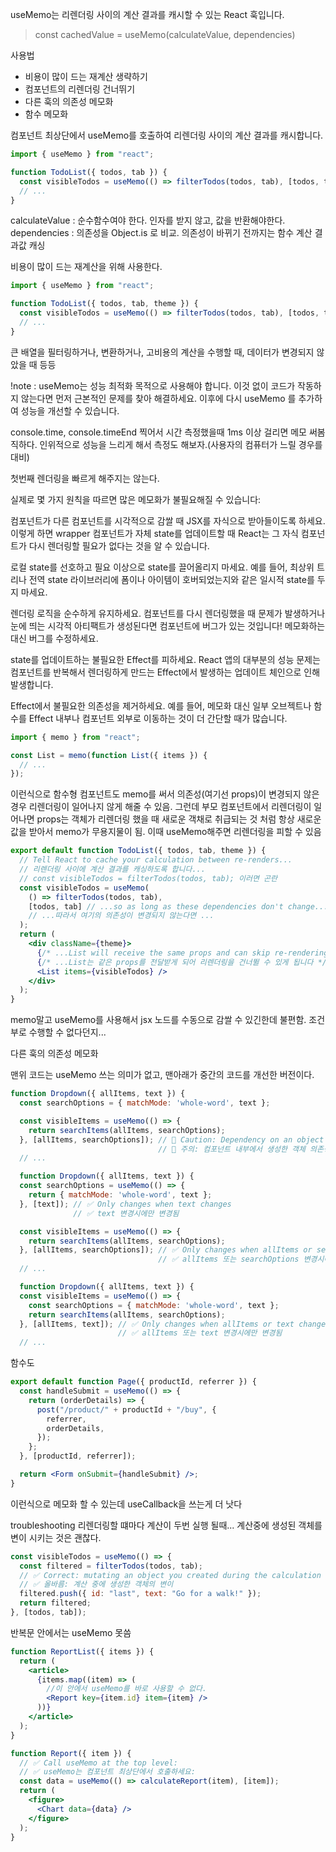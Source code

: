 useMemo는 리렌더링 사이의 계산 결과를 캐시할 수 있는 React 훅입니다.

> const cachedValue = useMemo(calculateValue, dependencies)

사용법

- 비용이 많이 드는 재계산 생략하기
- 컴포넌트의 리렌더링 건너뛰기
- 다른 훅의 의존성 메모화
- 함수 메모화

컴포넌트 최상단에서 useMemo를 호출하여 리렌더링 사이의 계산 결과를 캐시합니다.

```jsx
import { useMemo } from "react";

function TodoList({ todos, tab }) {
  const visibleTodos = useMemo(() => filterTodos(todos, tab), [todos, tab]);
  // ...
}
```

calculateValue : 순수함수여야 한다. 인자를 받지 않고, 값을 반환해야한다.
dependencies : 의존성을 Object.is 로 비교. 의존성이 바뀌기 전까지는 함수 계산 결과값 캐싱

비용이 많이 드는 재계산을 위해 사용한다.

```jsx
import { useMemo } from "react";

function TodoList({ todos, tab, theme }) {
  const visibleTodos = useMemo(() => filterTodos(todos, tab), [todos, tab]);
  // ...
}
```

큰 배열을 필터링하거나, 변환하거나, 고비용의 계산을 수행할 때, 데이터가 변경되지 않았을 때 등등

!note : useMemo는 성능 최적화 목적으로 사용해야 합니다. 이것 없이 코드가 작동하지 않는다면 먼저 근본적인 문제를 찾아 해결하세요. 이후에 다시 useMemo 를 추가하여 성능을 개선할 수 있습니다.

console.time, console.timeEnd 찍어서 시간 측정했을때 1ms 이상 걸리면 메모 써봄직하다. 인위적으로 성능을 느리게 해서 측정도 해보자.(사용자의 컴퓨터가 느릴 경우를 대비)

첫번째 렌더링을 빠르게 해주지는 않는다.

실제로 몇 가지 원칙을 따르면 많은 메모화가 불필요해질 수 있습니다:

컴포넌트가 다른 컴포넌트를 시각적으로 감쌀 때 JSX를 자식으로 받아들이도록 하세요. 이렇게 하면 wrapper 컴포넌트가 자체 state를 업데이트할 때 React는 그 자식 컴포넌트가 다시 렌더링할 필요가 없다는 것을 알 수 있습니다.

로컬 state를 선호하고 필요 이상으로 state를 끌어올리지 마세요. 예를 들어, 최상위 트리나 전역 state 라이브러리에 폼이나 아이템이 호버되었는지와 같은 일시적 state를 두지 마세요.

렌더링 로직을 순수하게 유지하세요. 컴포넌트를 다시 렌더링했을 때 문제가 발생하거나 눈에 띄는 시각적 아티팩트가 생성된다면 컴포넌트에 버그가 있는 것입니다! 메모화하는 대신 버그를 수정하세요.

state를 업데이트하는 불필요한 Effect를 피하세요. React 앱의 대부분의 성능 문제는 컴포넌트를 반복해서 렌더링하게 만드는 Effect에서 발생하는 업데이트 체인으로 인해 발생합니다.

Effect에서 불필요한 의존성을 제거하세요. 예를 들어, 메모화 대신 일부 오브젝트나 함수를 Effect 내부나 컴포넌트 외부로 이동하는 것이 더 간단할 때가 많습니다.

```jsx
import { memo } from "react";

const List = memo(function List({ items }) {
  // ...
});
```

이런식으로 함수형 컴포넌트도 memo를 써서 의존성(여기선 props)이 변경되지 않은 경우 리렌더링이 일어나지 않게 해줄 수 있음. 그런데 부모 컴포넌트에서 리렌더링이 일어나면 props는 객체가 리렌더링 했을 때 새로운 객채로 취급되는 것 처럼 항상 새로운 값을 받아서 memo가 무용지물이 됨. 이때 useMemo해주면 리렌더링을 피할 수 있음

```jsx
export default function TodoList({ todos, tab, theme }) {
  // Tell React to cache your calculation between re-renders...
  // 리렌더링 사이에 계산 결과를 캐싱하도록 합니다...
  // const visibleTodos = filterTodos(todos, tab); 이러면 곤란
  const visibleTodos = useMemo(
    () => filterTodos(todos, tab),
    [todos, tab] // ...so as long as these dependencies don't change...
    // ...따라서 여기의 의존성이 변경되지 않는다면 ...
  );
  return (
    <div className={theme}>
      {/* ...List will receive the same props and can skip re-rendering */}
      {/* ...List는 같은 props를 전달받게 되어 리렌더링을 건너뛸 수 있게 됩니다 */}
      <List items={visibleTodos} />
    </div>
  );
}
```

memo말고 useMemo를 사용해서 jsx 노드를 수동으로 감쌀 수 있긴한데 불편함. 조건부로 수행할 수 없다던지...

다른 훅의 의존성 메모화

맨위 코드는 useMemo 쓰는 의미가 없고,
맨아래가 중간의 코드를 개선한 버전이다.

```jsx
function Dropdown({ allItems, text }) {
  const searchOptions = { matchMode: 'whole-word', text };

  const visibleItems = useMemo(() => {
    return searchItems(allItems, searchOptions);
  }, [allItems, searchOptions]); // 🚩 Caution: Dependency on an object created in the component body
                                 // 🚩 주의: 컴포넌트 내부에서 생성한 객체 의존성
  // ...

  function Dropdown({ allItems, text }) {
  const searchOptions = useMemo(() => {
    return { matchMode: 'whole-word', text };
  }, [text]); // ✅ Only changes when text changes
              // ✅ text 변경시에만 변경됨

  const visibleItems = useMemo(() => {
    return searchItems(allItems, searchOptions);
  }, [allItems, searchOptions]); // ✅ Only changes when allItems or searchOptions changes
                                 // ✅ allItems 또는 searchOptions 변경시에만 변경됨
  // ...

  function Dropdown({ allItems, text }) {
  const visibleItems = useMemo(() => {
    const searchOptions = { matchMode: 'whole-word', text };
    return searchItems(allItems, searchOptions);
  }, [allItems, text]); // ✅ Only changes when allItems or text changes
                        // ✅ allItems 또는 text 변경시에만 변경됨
  // ...
```

함수도

```jsx
export default function Page({ productId, referrer }) {
  const handleSubmit = useMemo(() => {
    return (orderDetails) => {
      post("/product/" + productId + "/buy", {
        referrer,
        orderDetails,
      });
    };
  }, [productId, referrer]);

  return <Form onSubmit={handleSubmit} />;
}
```

이런식으로 메모화 할 수 있는데 useCallback을 쓰는게 더 낫다

troubleshooting
리렌더링할 떄마다 계산이 두번 실행 될때...
계산중에 생성된 객체를 변이 시키는 것은 괜찮다.

```jsx
const visibleTodos = useMemo(() => {
  const filtered = filterTodos(todos, tab);
  // ✅ Correct: mutating an object you created during the calculation
  // ✅ 올바름: 계산 중에 생성한 객체의 변이
  filtered.push({ id: "last", text: "Go for a walk!" });
  return filtered;
}, [todos, tab]);
```

반복문 안에서는 useMemo 못씀

```jsx
function ReportList({ items }) {
  return (
    <article>
      {items.map((item) => (
        //이 안에서 useMemo를 바로 사용할 수 없다.
        <Report key={item.id} item={item} />
      ))}
    </article>
  );
}

function Report({ item }) {
  // ✅ Call useMemo at the top level:
  // ✅ useMemo는 컴포넌트 최상단에서 호출하세요:
  const data = useMemo(() => calculateReport(item), [item]);
  return (
    <figure>
      <Chart data={data} />
    </figure>
  );
}
```
